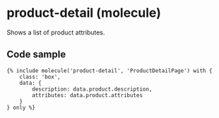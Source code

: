 # product-detail (molecule)

Shows a list of product attributes.

## Code sample 

```
{% include molecule('product-detail', 'ProductDetailPage') with {
    class: 'box',
    data: {
        description: data.product.description,
        attributes: data.product.attributes
    }
} only %}
```
